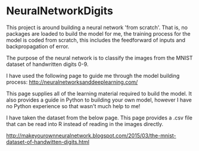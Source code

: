 # NeuralNetworkDigits
This project is around building a neural network 'from scratch'. That is, no packages are loaded to build the model for me, the training process for the model is coded from scratch, this includes the feedforward of inputs and backpropagation of error. 

The purpose of the neural network is to classify the images from the MNIST dataset of handwritten digits 0-9.

I have used the following page to guide me through the model building process:
http://neuralnetworksanddeeplearning.com/

This page supplies all of the learning material required to build the model. It also provides a guide in Python to building your own model, however I have no Python experience so that wasn't much help to me!

I have taken the dataset from the below page. This page provides a .csv file that can be read into R instead of reading in the images directly.

http://makeyourownneuralnetwork.blogspot.com/2015/03/the-mnist-dataset-of-handwitten-digits.html
